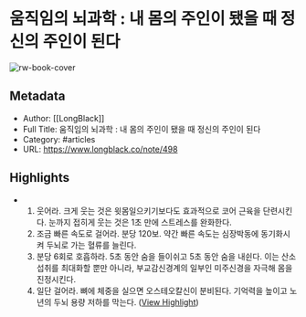 # 움직임의 뇌과학 : 내 몸의 주인이 됐을 때 정신의 주인이 된다

![rw-book-cover](https://longblack-contens.s3.ap-northeast-2.amazonaws.com/image/20221122/1669087376cdd43c194f5803f2244c2393b3e7a9da.png)

## Metadata
- Author: [[LongBlack]]
- Full Title: 움직임의 뇌과학 : 내 몸의 주인이 됐을 때 정신의 주인이 된다
- Category: #articles
- URL: https://www.longblack.co/note/498

## Highlights
- 1. 웃어라. 크게 웃는 것은 윗몸일으키기보다도 효과적으로 코어 근육을 단련시킨다. 눈까지 접히게 웃는 것은 1초 만에 스트레스를 완화한다. 
  2. 조금 빠른 속도로 걸어라. 분당 120보. 약간 빠른 속도는 심장박동에 동기화시켜 두뇌로 가는 혈류를 늘린다. 
  3. 분당 6회로 호흡하라. 5초 동안 숨을 들이쉬고 5초 동안 숨을 내쉰다. 이는 산소섭취를 최대화할 뿐만 아니라, 부교감신경계의 일부인 미주신경을 자극해 몸을 진정시킨다. 
  4. 일단 걸어라. 뼈에 체중을 실으면 오스테오칼신이 분비된다. 기억력을 높이고 노년의 두뇌 용량 저하를 막는다. ([View Highlight](https://read.readwise.io/read/01gjvbj32gas1xr7hvk2cd1xbh))
